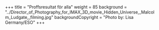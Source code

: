 +++
title = "Proffsresultat för alla"
weight = 85
background = "../Director_of_Photography_for_IMAX_3D_movie_Hidden_Universe,_Malcolm_Ludgate,_filming.jpg"
backgroundCopyright = "Photo by: Lisa Germany/ESO"
+++